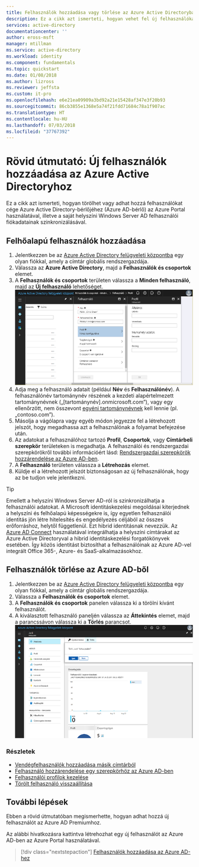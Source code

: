 ```yaml
---
title: Felhasználók hozzáadása vagy törlése az Azure Active Directoryban | Microsoft Docs
description: Ez a cikk azt ismerteti, hogyan vehet fel új felhasználókat, vagy hogyan törölhet meglévő felhasználókat az Azure Active Directoryban
services: active-directory
documentationcenter: ''
author: eross-msft
manager: mtillman
ms.service: active-directory
ms.workload: identity
ms.component: fundamentals
ms.topic: quickstart
ms.date: 01/08/2018
ms.author: lizross
ms.reviewer: jeffsta
ms.custom: it-pro
ms.openlocfilehash: e6e21ea09909a3bd92a21e15428af347e3f20b93
ms.sourcegitcommit: 86cb3855e1368e5a74f21fdd71684c78a1f907ac
ms.translationtype: HT
ms.contentlocale: hu-HU
ms.lasthandoff: 07/03/2018
ms.locfileid: "37767392"
---
```

# <a name="quickstart-add-new-users-to-azure-active-directory"></a>Rövid útmutató: Új felhasználók hozzáadása az Azure Active Directoryhoz
Ez a cikk azt ismerteti, hogyan törölhet vagy adhat hozzá felhasználókat cége Azure Active Directory-bérlőjéhez (Azure AD-bérlő) az Azure Portal használatával, illetve a saját helyszíni Windows Server AD felhasználói fiókadatainak szinkronizálásával. 

## <a name="add-cloud-based-users"></a>Felhőalapú felhasználók hozzáadása
1. Jelentkezzen be az [Azure Active Directory felügyeleti központba](https://aad.portal.azure.com) egy olyan fiókkal, amely a címtár globális rendszergazdája.
2. Válassza az **Azure Active Directory**, majd a **Felhasználók és csoportok** elemet.
3. A **Felhasználók és csoportok** területen válassza a **Minden felhasználó**, majd az **Új felhasználó** lehetőséget.
   ![A Hozzáadás parancs kiválasztása](./media/add-users-azure-active-directory/add-user.png)
4. Adja meg a felhasználó adatait (például **Név** és **Felhasználónév**). A felhasználónév tartománynév részének a kezdeti alapértelmezett tartománynévnek („[tartománynév].onmicrosoft.com”), vagy egy ellenőrzött, nem összevont [egyéni tartománynévnek](add-custom-domain.md) kell lennie (pl. „contoso.com”).
5. Másolja a vágólapra vagy egyéb módon jegyezze fel a létrehozott jelszót, hogy megadhassa azt a felhasználónak a folyamat befejezése után.
6. Az adatokat a felhasználóhoz tartozó **Profil**, **Csoportok**, vagy **Címtárbeli szerepkör** területeken is megadhatja. A felhasználói és rendszergazdai szerepkörökről további információért lásd: [Rendszergazdai szerepkörök hozzárendelése az Azure AD-ben](../users-groups-roles/directory-assign-admin-roles.md).
7. A **Felhasználó** területen válassza a **Létrehozás** elemet.
8. Küldje el a létrehozott jelszót biztonságosan az új felhasználónak, hogy az be tudjon vele jelentkezni.

> [!TIP]
> Emellett a helyszíni Windows Server AD-ról is szinkronizálhatja a felhasználói adatokat. A Microsoft identitáskezelési megoldásai kiterjednek a helyszíni és felhőalapú képességekre is, így egyetlen felhasználói identitás jön létre hitelesítés és engedélyezés céljából az összes erőforráshoz, helytől függetlenül. Ezt hibrid identitásnak nevezzük. Az [Azure AD Connect](https://docs.microsoft.com/azure/active-directory/connect/active-directory-aadconnect) használatával integrálhatja a helyszíni címtárakat az Azure Active Directoryval a hibrid identitáskezelési forgatókönyvek esetében. Így közös identitást biztosíthat a felhasználóinak az Azure AD-vel integrált Office 365-, Azure- és SaaS-alkalmazásokhoz. 

## <a name="delete-users-from-azure-ad"></a>Felhasználók törlése az Azure AD-ből
1. Jelentkezzen be az [Azure Active Directory felügyeleti központba](https://aad.portal.azure.com) egy olyan fiókkal, amely a címtár globális rendszergazdája.
2. Válassza a **Felhasználók és csoportok** elemet.
3. A **Felhasználók és csoportok** panelen válassza ki a törölni kívánt felhasználót. 
4. A kiválasztott felhasználó paneljén válassza az **Áttekintés** elemet, majd a parancssávon válassza ki a **Törlés** parancsot.
   ![A Hozzáadás parancs kiválasztása](./media/add-users-azure-active-directory/delete-user.png)


### <a name="learn-more"></a>Részletek 
* [Vendégfelhasználók hozzáadása másik címtárból](../b2b/what-is-b2b.md) 
* [Felhasználó hozzárendelése egy szerepkörhöz az Azure AD-ben](active-directory-users-assign-role-azure-portal.md)
* [Felhasználói profilok kezelése](active-directory-users-profile-azure-portal.md)
* [Törölt felhasználó visszaállítása](active-directory-users-restore.md)



## <a name="next-steps"></a>További lépések
Ebben a rövid útmutatóban megismerhette, hogyan adhat hozzá új felhasználót az Azure AD Premiumhoz. 

Az alábbi hivatkozásra kattintva létrehozhat egy új felhasználót az Azure AD-ben az Azure Portal használatával.

>[!div class="nextstepaction"]
>[Felhasználók hozzáadása az Azure AD-hez](https://aad.portal.azure.com/#blade/Microsoft_AAD_IAM/UserManagementMenuBlade/)